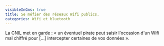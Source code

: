 ```yaml
---
visibleInCms: true
title: Se méfier des réseaux Wifi publics.
categories: Wifi et bluetooth
---
```

La CNIL met en garde : « un éventuel pirate peut saisir l'occasion d'un Wifi mal chiffré pour \[...] intercepter certaines de vos données ».